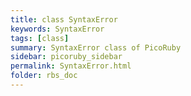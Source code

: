 ```yaml
---
title: class SyntaxError
keywords: SyntaxError
tags: [class]
summary: SyntaxError class of PicoRuby
sidebar: picoruby_sidebar
permalink: SyntaxError.html
folder: rbs_doc
---
```

